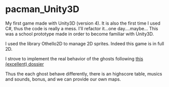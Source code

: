 pacman_Unity3D
==============

My first game made with Unity3D (version 4). It is also the first time I used C#, thus the code is really a mess. I'll refactor it...one day....maybe...
This was a school prototype made in order to become familiar with Unity3D.

I used the library Othello2D to manage 2D sprites. Indeed this game is in full 2D.

I strove to implement the real behavior of the ghosts following [this (excellent) dossier](http://home.comcast.net/~jpittman2/pacman/pacmandossier.html)

Thus the each ghost behave differently, there is an highscore table, musics and sounds, bonus, and we can provide our own maps.
